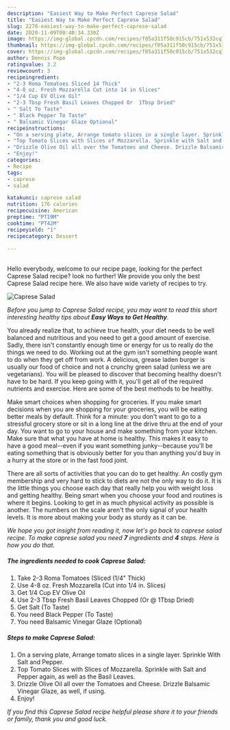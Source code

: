 ```yaml
---
description: "Easiest Way to Make Perfect Caprese Salad"
title: "Easiest Way to Make Perfect Caprese Salad"
slug: 2278-easiest-way-to-make-perfect-caprese-salad
date: 2020-11-09T00:40:34.330Z
image: https://img-global.cpcdn.com/recipes/f05a311f50c915cb/751x532cq70/caprese-salad-recipe-main-photo.jpg
thumbnail: https://img-global.cpcdn.com/recipes/f05a311f50c915cb/751x532cq70/caprese-salad-recipe-main-photo.jpg
cover: https://img-global.cpcdn.com/recipes/f05a311f50c915cb/751x532cq70/caprese-salad-recipe-main-photo.jpg
author: Dennis Pope
ratingvalue: 3.2
reviewcount: 3
recipeingredient:
- "2-3 Roma Tomatoes Sliced 14 Thick"
- "4-8 oz. Fresh Mozzarella Cut into 14 in Slices"
- "1/4 Cup EV Olive Oil"
- "2-3 Tbsp Fresh Basil Leaves Chopped Or  1Tbsp Dried"
- " Salt To Taste"
- " Black Pepper To Taste"
- " Balsamic Vinegar Glaze Optional"
recipeinstructions:
- "On a serving plate, Arrange tomato slices in a single layer. Sprinkle With Salt and Pepper."
- "Top Tomato Slices with Slices of Mozzarella. Sprinkle with Salt and Pepper again, as well as the Basil Leaves."
- "Drizzle Olive Oil all over the Tomatoes and Cheese. Drizzle Balsamic Vinegar Glaze, as well, if using."
- "Enjoy!"
categories:
- Recipe
tags:
- caprese
- salad

katakunci: caprese salad 
nutrition: 176 calories
recipecuisine: American
preptime: "PT19M"
cooktime: "PT42M"
recipeyield: "1"
recipecategory: Dessert

---
```

<br>
Hello everybody, welcome to our recipe page, looking for the perfect Caprese Salad recipe? look no further! We provide you only the best Caprese Salad recipe here. We also have wide variety of recipes to try.
<br>


![Caprese Salad](https://img-global.cpcdn.com/recipes/f05a311f50c915cb/751x532cq70/caprese-salad-recipe-main-photo.jpg)

<i>Before you jump to Caprese Salad recipe, you may want to read this short interesting healthy tips about <strong>Easy Ways to Get Healthy</strong>.</i>

You already realize that, to achieve true health, your diet needs to be well balanced and nutritious and you need to get a good amount of exercise. Sadly, there isn't constantly enough time or energy for us to really do the things we need to do. Working out at the gym isn't something people want to do when they get off from work. A delicious, grease laden burger is usually our food of choice and not a crunchy green salad (unless we are vegetarians). You will be pleased to discover that becoming healthy doesn't have to be hard. If you keep going with it, you'll get all of the required nutrients and exercise. Here are some of the best methods to be healthy.

Make smart choices when shopping for groceries. If you make smart decisions when you are shopping for your groceries, you will be eating better meals by default. Think for a minute: you don't want to go to a stressful grocery store or sit in a long line at the drive thru at the end of your day. You want to go to your house and make something from your kitchen. Make sure that what you have at home is healthy. This makes it easy to have a good meal--even if you want something junky--because you'll be eating something that is obviously better for you than anything you'd buy in a hurry at the store or in the fast food joint.

There are all sorts of activities that you can do to get healthy. An costly gym membership and very hard to stick to diets are not the only way to do it. It is the little things you choose each day that really help you with weight loss and getting healthy. Being smart when you choose your food and routines is where it begins. Looking to get in as much physical activity as possible is another. The numbers on the scale aren't the only signal of your health levels. It is more about making your body as sturdy as it can be. 


<i>We hope you got insight from reading it, now let's go back to caprese salad recipe. To make caprese salad you need <strong>7</strong> ingredients and <strong>4</strong> steps. Here is how you do that.
</i>

##### The ingredients needed to cook Caprese Salad:

1. Take 2-3 Roma Tomatoes (Sliced (1/4&#34; Thick)
1. Use 4-8 oz. Fresh Mozzarella (Cut into 1/4 in. Slices)
1. Get 1/4 Cup EV Olive Oil
1. Use 2-3 Tbsp Fresh Basil Leaves Chopped (Or @ 1Tbsp Dried)
1. Get  Salt (To Taste)
1. You need  Black Pepper (To Taste)
1. You need  Balsamic Vinegar Glaze (Optional)


##### Steps to make Caprese Salad:

1. On a serving plate, Arrange tomato slices in a single layer. Sprinkle With Salt and Pepper.
1. Top Tomato Slices with Slices of Mozzarella. Sprinkle with Salt and Pepper again, as well as the Basil Leaves.
1. Drizzle Olive Oil all over the Tomatoes and Cheese. Drizzle Balsamic Vinegar Glaze, as well, if using.
1. Enjoy!


<i>If you find this Caprese Salad recipe helpful please share it to your friends or family, thank you and good luck.</i>
